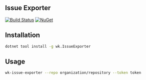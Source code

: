 ## Issue Exporter

[![Build Status](https://dev.azure.com/wk-j/issue-exporter/_apis/build/status/wk-j.issue-exporter?branchName=master)](https://dev.azure.com/wk-j/issue-exporter/_build/latest?definitionId=30&branchName=master)
[![NuGet](https://img.shields.io/nuget/v/wk.IssueExporter.svg)](https://www.nuget.org/packages/wk.IssueExporter)

## Installation

```bash
dotnet tool install -g wk.IssueExporter
```

## Usage

```bash
wk-issue-exporter --repo organization/repository --token token
```